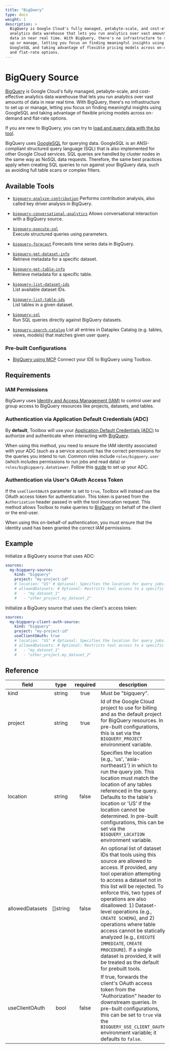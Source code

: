 ```yaml
---
title: "BigQuery"
type: docs
weight: 1
description: >
  BigQuery is Google Cloud's fully managed, petabyte-scale, and cost-effective
  analytics data warehouse that lets you run analytics over vast amounts of 
  data in near real time. With BigQuery, there's no infrastructure to set 
  up or manage, letting you focus on finding meaningful insights using 
  GoogleSQL and taking advantage of flexible pricing models across on-demand 
  and flat-rate options.
---
```


# BigQuery Source

[BigQuery][bigquery-docs] is Google Cloud's fully managed, petabyte-scale,
and cost-effective analytics data warehouse that lets you run analytics
over vast amounts of data in near real time. With BigQuery, there's no
infrastructure to set up or manage, letting you focus on finding meaningful
insights using GoogleSQL and taking advantage of flexible pricing models
across on-demand and flat-rate options.

If you are new to BigQuery, you can try to
[load and query data with the bq tool][bigquery-quickstart-cli].

BigQuery uses [GoogleSQL][bigquery-googlesql] for querying data. GoogleSQL
is an ANSI-compliant structured query language (SQL) that is also implemented
for other Google Cloud services. SQL queries are handled by cluster nodes
in the same way as NoSQL data requests. Therefore, the same best practices
apply when creating SQL queries to run against your BigQuery data, such as
avoiding full table scans or complex filters.

[bigquery-docs]: https://cloud.google.com/bigquery/docs
[bigquery-quickstart-cli]:
    https://cloud.google.com/bigquery/docs/quickstarts/quickstart-command-line
[bigquery-googlesql]:
    https://cloud.google.com/bigquery/docs/reference/standard-sql/

## Available Tools

- [`bigquery-analyze-contribution`](../tools/bigquery/bigquery-analyze-contribution.md)
  Performs contribution analysis, also called key driver analysis in BigQuery.

- [`bigquery-conversational-analytics`](../tools/bigquery/bigquery-conversational-analytics.md)
  Allows conversational interaction with a BigQuery source.

- [`bigquery-execute-sql`](../tools/bigquery/bigquery-execute-sql.md)  
  Execute structured queries using parameters.

- [`bigquery-forecast`](../tools/bigquery/bigquery-forecast.md)
  Forecasts time series data in BigQuery.

- [`bigquery-get-dataset-info`](../tools/bigquery/bigquery-get-dataset-info.md)  
  Retrieve metadata for a specific dataset.

- [`bigquery-get-table-info`](../tools/bigquery/bigquery-get-table-info.md)  
  Retrieve metadata for a specific table.

- [`bigquery-list-dataset-ids`](../tools/bigquery/bigquery-list-dataset-ids.md)  
  List available dataset IDs.

- [`bigquery-list-table-ids`](../tools/bigquery/bigquery-list-table-ids.md)  
  List tables in a given dataset.

- [`bigquery-sql`](../tools/bigquery/bigquery-sql.md)  
  Run SQL queries directly against BigQuery datasets.

- [`bigquery-search-catalog`](../tools/bigquery/bigquery-search_catalog.md)
  List all entries in Dataplex Catalog (e.g. tables, views, models) that matches
  given user query.

### Pre-built Configurations

- [BigQuery using
  MCP](https://googleapis.github.io/genai-toolbox/how-to/connect-ide/bigquery_mcp/)
  Connect your IDE to BigQuery using Toolbox.

## Requirements

### IAM Permissions

BigQuery uses [Identity and Access Management (IAM)][iam-overview] to control
user and group access to BigQuery resources like projects, datasets, and tables.

### Authentication via Application Default Credentials (ADC)

By **default**, Toolbox will use your [Application Default Credentials
(ADC)][adc] to authorize and authenticate when interacting with
[BigQuery][bigquery-docs].

When using this method, you need to ensure the IAM identity associated with your
ADC (such as a service account) has the correct permissions for the queries you
intend to run. Common roles include `roles/bigquery.user` (which includes
permissions to run jobs and read data) or `roles/bigbigquery.dataViewer`.
Follow this [guide][set-adc] to set up your ADC.

### Authentication via User's OAuth Access Token

If the `useClientOAuth` parameter is set to `true`, Toolbox will instead use the
OAuth access token for authentication. This token is parsed from the
`Authorization` header passed in with the tool invocation request. This method
allows Toolbox to make queries to [BigQuery][bigquery-docs] on behalf of the
client or the end-user.

When using this on-behalf-of authentication, you must ensure that the
identity used has been granted the correct IAM permissions.

[iam-overview]: <https://cloud.google.com/bigquery/docs/access-control>
[adc]: <https://cloud.google.com/docs/authentication#adc>
[set-adc]: <https://cloud.google.com/docs/authentication/provide-credentials-adc>

## Example

Initialize a BigQuery source that uses ADC:

```yaml
sources:
  my-bigquery-source:
    kind: "bigquery"
    project: "my-project-id"
    # location: "US" # Optional: Specifies the location for query jobs.
    # allowedDatasets: # Optional: Restricts tool access to a specific list of datasets.
    #   - "my_dataset_1"
    #   - "other_project.my_dataset_2"
```

Initialize a BigQuery source that uses the client's access token:

```yaml
sources:
  my-bigquery-client-auth-source:
    kind: "bigquery"
    project: "my-project-id"
    useClientOAuth: true
    # location: "US" # Optional: Specifies the location for query jobs.
    # allowedDatasets: # Optional: Restricts tool access to a specific list of datasets.
    #   - "my_dataset_1"
    #   - "other_project.my_dataset_2"
```

## Reference

| **field**       | **type** | **required** | **description**                                                                                                                                                                                                                                                                                                                                                                                                                                                                                                     |
|-----------------|:--------:|:------------:|---------------------------------------------------------------------------------------------------------------------------------------------------------------------------------------------------------------------------------------------------------------------------------------------------------------------------------------------------------------------------------------------------------------------------------------------------------------------------------------------------------------------|
| kind            |  string  |     true     | Must be "bigquery".                                                                                                                                                                                                                                                                                                                                                                                                                                                                                                 |
| project         |  string  |     true     | Id of the Google Cloud project to use for billing and as the default project for BigQuery resources. In pre-built configurations, this is set via the `BIGQUERY_PROJECT` environment variable.                                                                                                                                                                                                                                                                                                                      |
| location        |  string  |    false     | Specifies the location (e.g., 'us', 'asia-northeast1') in which to run the query job. This location must match the location of any tables referenced in the query. Defaults to the table's location or 'US' if the location cannot be determined. In pre-built configurations, this can be set via the `BIGQUERY_LOCATION` environment variable.                                                                                                        |
| allowedDatasets | []string |    false     | An optional list of dataset IDs that tools using this source are allowed to access. If provided, any tool operation attempting to access a dataset not in this list will be rejected. To enforce this, two types of operations are also disallowed: 1) Dataset-level operations (e.g., `CREATE SCHEMA`), and 2) operations where table access cannot be statically analyzed (e.g., `EXECUTE IMMEDIATE`, `CREATE PROCEDURE`). If a single dataset is provided, it will be treated as the default for prebuilt tools. |
| useClientOAuth  |   bool   |    false     | If true, forwards the client's OAuth access token from the "Authorization" header to downstream queries. In pre-built configurations, this can be set to `true` via the `BIGQUERY_USE_CLIENT_OAUTH` environment variable; it defaults to `false`.                                                                   |
